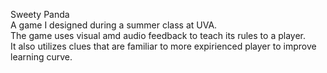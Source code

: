 Sweety Panda\
A game I designed during a summer class at UVA.\
The game uses visual amd audio feedback to teach its rules to a player.\
It also utilizes clues that are familiar to more expirienced player to improve learning curve.
